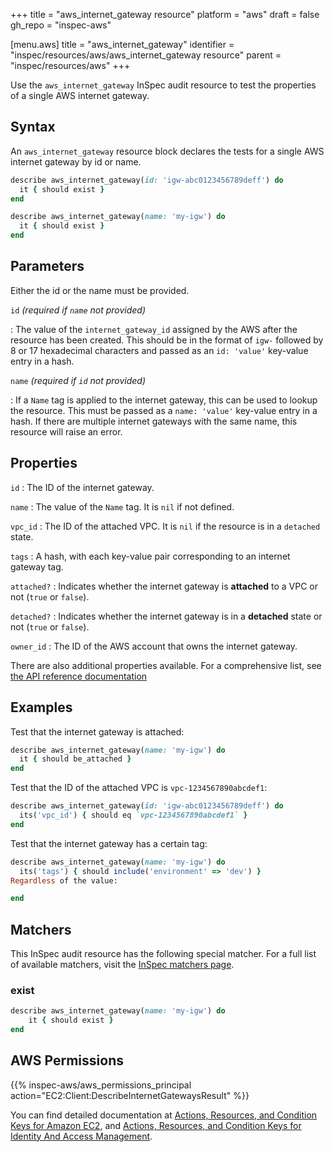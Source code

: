 +++
title = "aws_internet_gateway resource"
platform = "aws"
draft = false
gh_repo = "inspec-aws"

[menu.aws]
title = "aws_internet_gateway"
identifier = "inspec/resources/aws/aws_internet_gateway resource"
parent = "inspec/resources/aws"
+++

Use the `aws_internet_gateway` InSpec audit resource to test the properties of a single AWS internet gateway.

## Syntax

An `aws_internet_gateway` resource block declares the tests for a single AWS internet gateway by id or name.

```ruby
describe aws_internet_gateway(id: 'igw-abc0123456789deff') do
  it { should exist }
end 
```

```ruby
describe aws_internet_gateway(name: 'my-igw') do
  it { should exist }
end
```

## Parameters

Either the id or the name must be provided.

`id` _(required if `name` not provided)_

: The value of the `internet_gateway_id` assigned by the AWS after the resource has been created.
  This should be in the format of `igw-` followed by 8 or 17 hexadecimal characters and passed as an `id: 'value'` key-value entry in a hash.

`name` _(required if `id` not provided)_

: If a `Name` tag is applied to the internet gateway, this can be used to lookup the resource.
  This must be passed as a `name: 'value'` key-value entry in a hash.
  If there are multiple internet gateways with the same name, this resource will raise an error.

## Properties

`id`
: The ID of the internet gateway.

`name`
: The value of the `Name` tag. It is `nil` if not defined.

`vpc_id`
: The ID of the attached VPC. It is `nil` if the resource is in a `detached` state.

`tags`
: A hash, with each key-value pair corresponding to an internet gateway tag.

`attached?`
: Indicates whether the internet gateway is **attached** to a VPC or not (`true` or `false`).

`detached?`
: Indicates whether the internet gateway is in a **detached** state or not (`true` or `false`).

`owner_id`
: The ID of the AWS account that owns the internet gateway.

There are also additional properties available. For a comprehensive list, see [the API reference documentation](https://docs.aws.amazon.com/AWSEC2/latest/APIReference/API_InternetGateway.html)

## Examples

Test that the internet gateway is attached:

```ruby
describe aws_internet_gateway(name: 'my-igw') do
  it { should be_attached }
end
```

Test that the ID of the attached VPC is `vpc-1234567890abcdef1`:

```ruby
describe aws_internet_gateway(id: 'igw-abc0123456789deff') do
  its('vpc_id') { should eq `vpc-1234567890abcdef1` }
end
```

Test that the internet gateway has a certain tag:

```ruby
describe aws_internet_gateway(name: 'my-igw') do
  its('tags') { should include('environment' => 'dev') }
Regardless of the value:

end
```

## Matchers

This InSpec audit resource has the following special matcher. For a full list of available matchers, visit the [InSpec matchers page](https://www.inspec.io/docs/reference/matchers/).

### exist

```ruby
describe aws_internet_gateway(name: 'my-igw') do
    it { should exist }
end
```

## AWS Permissions

{{% inspec-aws/aws_permissions_principal action="EC2:Client:DescribeInternetGatewaysResult" %}}

You can find detailed documentation at [Actions, Resources, and Condition Keys for Amazon EC2](https://docs.aws.amazon.com/IAM/latest/UserGuide/list_amazonec2.html), and [Actions, Resources, and Condition Keys for Identity And Access Management](https://docs.aws.amazon.com/IAM/latest/UserGuide/list_identityandaccessmanagement.html).
